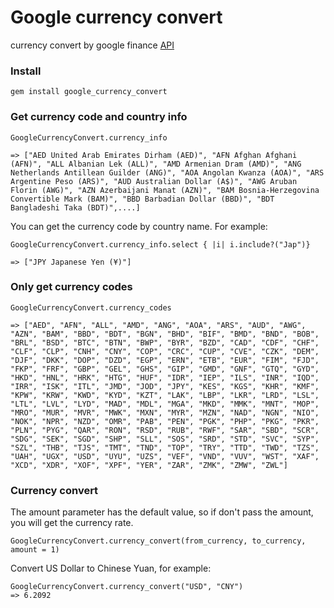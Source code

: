 # Google currency convert
currency convert by google finance [API](https://www.google.com/finance/converter)

### Install

```
gem install google_currency_convert
```

### Get currency code and country info

```
GoogleCurrencyConvert.currency_info

=> ["AED United Arab Emirates Dirham (AED)", "AFN Afghan Afghani (AFN)", "ALL Albanian Lek (ALL)", "AMD Armenian Dram (AMD)", "ANG Netherlands Antillean Guilder (ANG)", "AOA Angolan Kwanza (AOA)", "ARS Argentine Peso (ARS)", "AUD Australian Dollar (A$)", "AWG Aruban Florin (AWG)", "AZN Azerbaijani Manat (AZN)", "BAM Bosnia-Herzegovina Convertible Mark (BAM)", "BBD Barbadian Dollar (BBD)", "BDT Bangladeshi Taka (BDT)",....]

```
You can get the currency code by country name. For example:

```
GoogleCurrencyConvert.currency_info.select { |i| i.include?("Jap")}

=> ["JPY Japanese Yen (¥)"]
```
### Only get currency codes

```
GoogleCurrencyConvert.currency_codes

=> ["AED", "AFN", "ALL", "AMD", "ANG", "AOA", "ARS", "AUD", "AWG", "AZN", "BAM", "BBD", "BDT", "BGN", "BHD", "BIF", "BMD", "BND", "BOB", "BRL", "BSD", "BTC", "BTN", "BWP", "BYR", "BZD", "CAD", "CDF", "CHF", "CLF", "CLP", "CNH", "CNY", "COP", "CRC", "CUP", "CVE", "CZK", "DEM", "DJF", "DKK", "DOP", "DZD", "EGP", "ERN", "ETB", "EUR", "FIM", "FJD", "FKP", "FRF", "GBP", "GEL", "GHS", "GIP", "GMD", "GNF", "GTQ", "GYD", "HKD", "HNL", "HRK", "HTG", "HUF", "IDR", "IEP", "ILS", "INR", "IQD", "IRR", "ISK", "ITL", "JMD", "JOD", "JPY", "KES", "KGS", "KHR", "KMF", "KPW", "KRW", "KWD", "KYD", "KZT", "LAK", "LBP", "LKR", "LRD", "LSL", "LTL", "LVL", "LYD", "MAD", "MDL", "MGA", "MKD", "MMK", "MNT", "MOP", "MRO", "MUR", "MVR", "MWK", "MXN", "MYR", "MZN", "NAD", "NGN", "NIO", "NOK", "NPR", "NZD", "OMR", "PAB", "PEN", "PGK", "PHP", "PKG", "PKR", "PLN", "PYG", "QAR", "RON", "RSD", "RUB", "RWF", "SAR", "SBD", "SCR", "SDG", "SEK", "SGD", "SHP", "SLL", "SOS", "SRD", "STD", "SVC", "SYP", "SZL", "THB", "TJS", "TMT", "TND", "TOP", "TRY", "TTD", "TWD", "TZS", "UAH", "UGX", "USD", "UYU", "UZS", "VEF", "VND", "VUV", "WST", "XAF", "XCD", "XDR", "XOF", "XPF", "YER", "ZAR", "ZMK", "ZMW", "ZWL"]
```

### Currency convert

The amount parameter has the default value, so if don't pass the amount, you will get the
currency rate.

```
GoogleCurrencyConvert.currency_convert(from_currency, to_currency, amount = 1)
```

Convert US Dollar to Chinese Yuan, for example:

```
GoogleCurrencyConvert.currency_convert("USD", "CNY")
=> 6.2092
```
